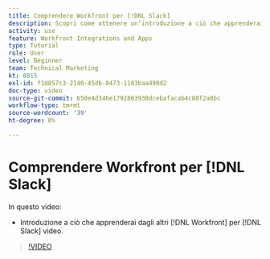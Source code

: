 ```yaml
---
title: Comprendere Workfront per [!DNL Slack]
description: Scopri come ottenere un’introduzione a ciò che apprenderai dagli altri [!DNL Workfront] video di Slack.
activity: use
feature: Workfront Integrations and Apps
type: Tutorial
role: User
level: Beginner
team: Technical Marketing
kt: 8815
exl-id: f1d857c3-2140-45db-8473-1183baa490d2
doc-type: video
source-git-commit: 650e4d346e1792863930dcebafacab4c88f2a8bc
workflow-type: tm+mt
source-wordcount: '39'
ht-degree: 0%

---
```


# Comprendere Workfront per [!DNL Slack]

In questo video:

* Introduzione a ciò che apprenderai dagli altri [!DNL Workfront] per [!DNL Slack] video.

>[!VIDEO](https://video.tv.adobe.com/v/335116/?quality=12&learn=on)

